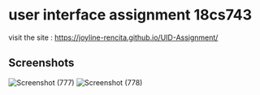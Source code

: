 # user interface assignment 18cs743

visit the site :  https://joyline-rencita.github.io/UID-Assignment/

## Screenshots

![Screenshot (777)](https://github.com/user-attachments/assets/b802e69b-0acb-4ed1-bfd4-8d87dbed2f82)
![Screenshot (778)](https://github.com/user-attachments/assets/5be4a048-f46f-479d-9b44-4854de114196)
